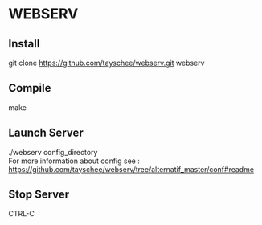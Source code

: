 # WEBSERV

## Install
git clone https://github.com/tayschee/webserv.git webserv
## Compile
  make
## Launch Server
  ./webserv config_directory  
  For more information about config see : https://github.com/tayschee/webserv/tree/alternatif_master/conf#readme
## Stop Server
  CTRL-C
